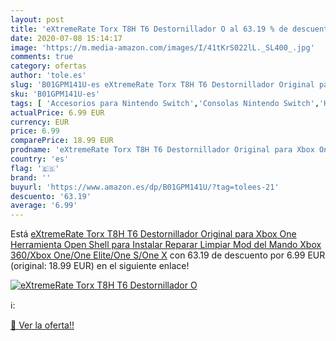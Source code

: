 ```yaml
---
layout: post
title: 'eXtremeRate Torx T8H T6 Destornillador O al 63.19 % de descuento'
date: 2020-07-08 15:14:17
image: 'https://m.media-amazon.com/images/I/41tKrS022lL._SL400_.jpg'
comments: true
category: ofertas
author: 'tole.es'
slug: 'B01GPM141U-es eXtremeRate Torx T8H T6 Destornillador Original para Xbox...'
sku: 'B01GPM141U-es'
tags: [ 'Accesorios para Nintendo Switch','Consolas Nintendo Switch','Hardware y juegos para Nintendo Switch','Iluminación','Iluminación de ambiente de interior','Iluminación de interior','Iluminación decorativa y para usos específicos de interior','Juegos para Nintendo Switch','Mandos para Nintendo Switch','Videojuegos','xbox', ]
actualPrice: 6.99 EUR
currency: EUR
price: 6.99
comparePrice: 18.99 EUR
prodname: 'eXtremeRate Torx T8H T6 Destornillador Original para Xbox One Herramienta Open Shell para Instalar Reparar Limpiar Mod del Mando Xbox 360/Xbox One/One Elite/One S/One X'
country: 'es'
flag: '🇪🇸'
brand: ''
buyurl: 'https://www.amazon.es/dp/B01GPM141U/?tag=tolees-21'
descuento: '63.19'
average: '6.99'
---
```


Está [eXtremeRate Torx T8H T6 Destornillador Original para Xbox One Herramienta Open Shell para Instalar Reparar Limpiar Mod del Mando Xbox 360/Xbox One/One Elite/One S/One X](https://www.amazon.es/dp/B01GPM141U/?tag=tolees-21) con 63.19 de descuento por 6.99 EUR (original: 18.99 EUR) en el siguiente enlace!

[![eXtremeRate Torx T8H T6 Destornillador O](https://m.media-amazon.com/images/I/41tKrS022lL._SL400_.jpg)](https://www.amazon.es/dp/B01GPM141U/?tag=tolees-21)

ℹ️:


[🛒 Ver la oferta!!](https://www.amazon.es/dp/B01GPM141U/?tag=tolees-21)
